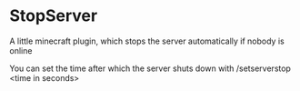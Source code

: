 # StopServer
A little minecraft plugin, which stops the server automatically if nobody is online

You can set the time after which the server shuts down with /setserverstop \<time in seconds\>